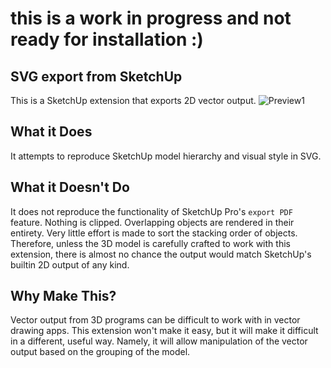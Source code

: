 # this is a work in progress and not ready for installation :)

## SVG export from SketchUp
This is a SketchUp extension that exports 2D vector output.
![Preview1](./readme.png, "example")

## What it Does

It attempts to reproduce SketchUp model hierarchy and visual style in SVG.

## What it Doesn't Do

It does not reproduce the functionality of SketchUp Pro's `export PDF` feature.
Nothing is clipped. Overlapping objects are rendered in their entirety.
Very little effort is made to sort the stacking order of objects.
Therefore, unless the 3D model is carefully crafted to work with this extension, there is almost no chance
the output would match SketchUp's builtin 2D output of any kind.

## Why Make This?

Vector output from 3D programs can be difficult to work with in vector drawing apps.
This extension won't make it easy, but it will make it difficult in a different, useful way.
Namely, it will allow manipulation of the vector output based on the grouping of the model.
